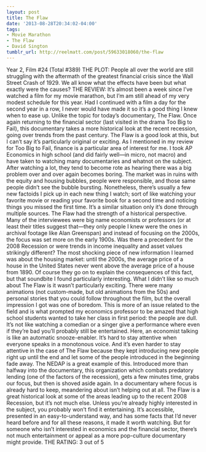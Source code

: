 ```yaml
---
layout: post
title: The Flaw
date: '2013-08-28T20:34:02-04:00'
tags:
- Movie Marathon
- The Flaw
- David Sington
tumblr_url: http://reelmatt.com/post/59633018060/the-flaw
---
```



Year 2, Film #24 (Total #389)
THE PLOT: People all over the world are still struggling with the aftermath of the greatest financial crisis since the Wall Street Crash of 1929. We all know what the effects have been but what exactly were the causes?
THE REVIEW: It’s almost been a week since I’ve watched a film for my movie marathon, but I’m am still ahead of my very modest schedule for this year. Had I continued with a film a day for the second year in a row, I never would have made it so it’s a good thing I knew when to ease up. Unlike the topic for today’s documentary, The Flaw. Once again returning to the financial sector (last visited in the drama Too Big to Fail), this documentary takes a more historical look at the recent recession, going over trends from the past century. The Flaw is a good look at this, but I can’t say it’s particularly original or exciting.
As I mentioned in my review for Too Big to Fail, finance is a particular area of interest for me. I took AP Economics in high school (and did fairly well—in micro, not macro) and have taken to watching many documentaries and whatnot on the subject. After watching a lot, they tend to become rote as hearing there was a big problem over and over again becomes boring. The market was in ruins with the equity and housing bubbles, people were responsible, and those same people didn’t see the bubble bursting. Nonetheless, there’s usually a few new factoids I pick up in each new thing I watch; sort of like watching your favorite movie or reading your favorite book for a second time and noticing things you missed the first time. It’s a similar situation only it’s done through multiple sources. The Flaw had the strength of a historical perspective. Many of the interviewees were big name economists or professors (or at least their titles suggest that—they only people I knew were the ones in archival footage like Alan Greenspan) and instead of focusing on the 2000s, the focus was set more on the early 1900s. Was there a precedent for the 2008 Recession or were trends in income inequality and asset values strikingly different? The most shocking piece of new information I learned was about the housing market: until the 2000s, the average price of a house in the United States never went above the average price of a house from 1890. Of course they go on to explain the consequences of this fact, but that soundbite I found particularly interesting.
What I didn’t like so much about The Flaw is it wasn’t particularly exciting. There were many animations (not custom-made, but old animations from the 50s) and personal stories that you could follow throughout the film, but the overall impression I got was one of boredom. This is more of an issue related to the field and is what prompted my economics professor to be amazed that high school students wanted to take her class in first period: the people are dull. It’s not like watching a comedian or a singer give a performance where even if they’re bad you’ll probably still be entertained. Here, an economist talking is like an automatic snooze-enabler. It’s hard to stay attentive when everyone speaks in a monotonous voice. And it’s even harder to stay attentive in the case of The Flaw because they kept introducing new people right up until the end and let some of the people introduced in the beginning fade away. The NEDAP is a great example of this. Introduced more than halfway into the documentary, this organization which combats predatory lending (one of the factors of the recession), gets a few minutes time, grabs our focus, but then is shoved aside again. In a documentary where focus is already hard to keep, meandering about isn’t helping out at all.
The Flaw is a great historical look at some of the areas leading up to the recent 2008 Recession, but it’s not much else. Unless you’re already highly interested in the subject, you probably won’t find it entertaining. It’s accessible, presented in an easy-to-understand way, and has some facts that I’d never heard before and for all these reasons, it made it worth watching. But for someone who isn’t interested in economics and the financial sector, there’s not much entertainment or appeal as a more pop-culture documentary might provide.
THE RATING: 3 out of 5 
